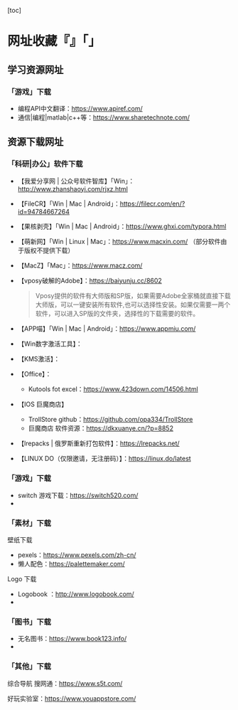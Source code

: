 [toc]

# 网址收藏『』「」

## 学习资源网址

### 「游戏」下载

* 编程API中文翻译：https://www.apiref.com/
* 通信|编程|matlab|c++等：https://www.sharetechnote.com/





## 资源下载网址

### 「科研|办公」软件下载

* 【我爱分享网 | 公众号软件智库】「Win」：http://www.zhanshaoyi.com/rjxz.html

* 【FileCR】「Win | Mac | Android」：https://filecr.com/en/?id=94784667264

* 【果核剥壳】「Win | Mac | Android」：https://www.ghxi.com/typora.html

* 【萌新网】「Win | Linux | Mac」：https://www.macxin.com/ （部分软件由于版权不提供下载）

* 【MacZ】「Mac」：https://www.macz.com/

* 【vposy破解的Adobe】：https://baiyunju.cc/8602

  >Vposy提供的软件有大师版和SP版，如果需要Adobe全家桶就直接下载大师版，可以一键安装所有软件,也可以选择性安装。如果仅需要一两个软件，可以进入SP版的文件夹，选择性的下载需要的软件。

* 【APP喵】「Win | Mac | Android」：https://www.appmiu.com/

* 【Win数字激活工具】： 

* 【KMS激活】：

* 【Office】：

  * Kutools fot excel：https://www.423down.com/14506.html

* 【IOS 巨魔商店】

  * TrollStore github：https://github.com/opa334/TrollStore
  * 巨魔商店 软件资源：https://dkxuanye.cn/?p=8852

* 【lrepacks | 俄罗斯重新打包软件】：https://lrepacks.net/

* 【LINUX DO（仅限邀请，无注册码）】：https://linux.do/latest



### 「游戏」下载

* switch 游戏下载：https://switch520.com/
* 



### 「素材」下载

壁纸下载

* pexels：https://www.pexels.com/zh-cn/
* 懒人配色：https://palettemaker.com/

Logo 下载

* Logobook ：http://www.logobook.com/
* 



### 「图书」下载

* 无名图书：https://www.book123.info/
* 





### 「其他」下载

综合导航
搜网通：https://www.s5t.com/

好玩实验室：https://www.youappstore.com/